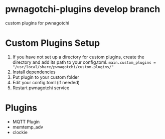 # pwnagotchi-plugins develop branch
custom plugins for pwnagotchi

# Custom Plugins Setup
1. If you have not set up a directory for custom plugins, create the directory and add its path to your config.toml.
`main.custom_plugins = "/usr/local/share/pwnagotchi/custom-plugins/"`
2. Install dependencies
3. Put plugin to your custom folder
4. Edit your config.toml (if needed)
5. Restart pwnagotchi service

# Plugins
- MQTT Plugin
- memtemp_adv
- clockie
